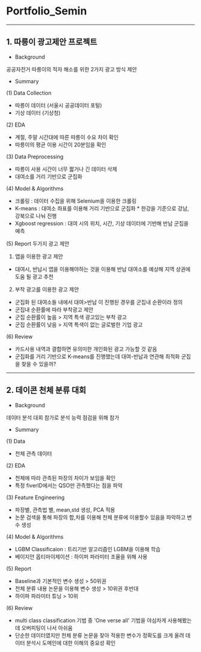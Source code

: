 # Portfolio_Semin

---

## 1. 따릉이 광고제안 프로젝트

* Background 

 공공자전거 따릉이의 적자 해소를 위한 2가지 광고 방식 제안
 
 * Summary
 
 (1) Data Collection
 - 따릉이 데이터 (서울시 공공데이터 포털)
 - 기상 데이터 (기상청)
 
 (2) EDA
 - 계절, 주말 시간대에 따른 따릉이 수요 차이 확인
 - 따릉이의 평균 이용 시간이 20분임을 확인
 
 (3) Data Preprocessing
 - 따릉이 사용 시간이 너무 짧거나 긴 데이터 삭제
 - 대여소를 거리 기반으로 군집화
 
 (4) Model & Algorithms
 - 크롤링 : 데이터 수집을 위해 Selenium을 이용한 크롤링
 - K-means : 대여소 좌표를 이용해 거리 기반으로 군집화
            * 한강을 기준으로 강남, 강북으로 나눠 진행
 - Xgboost regression : 대여 시의 위치, 시간, 기상 데이터에 기반해 반납 군집을 예측
  
 (5) Report
  두가지 광고 제안
  
  1. 앱을 이용한 광고 제안
  - 대여시, 반납시 앱을 이용해야하는 것을 이용해 반납 대여소를 예상해 지역 상권에 도움 될 광고 추천
  
  2. 부착 광고를 이용한 광고 제안
 - 군집화 된 대여소들 내에서 대여>반납 이 진행된 경우를 군집내 순환이라 정의
 - 군집내 순환률에 따라 부착광고 제안
 - 군집 순환률이 높음 > 지역 특색 광고있는 부착 광고
 - 군집 순환률이 낮음 > 지역 특색이 없는 글로벌한 기업 광고
 
 (6) Review
 - 카드사용 내역과 결합하면 유의미한 개인화된 광고 가능할 것 같음
 - 군집화를 거리 기반으로 K-means를 진행했는데 대여-반납과 연관해 최적화 군집을 찾을 수 있을까?
 
 
 
---

## 2. 데이콘 천체 분류 대회

* Background 

 데이터 분석 대회 참가로 분석 능력 점검을 위해 참가
 
 * Summary
 
 (1) Data
 - 천체 관측 데이터
 
 (2) EDA
 - 천체에 따라 관측된 파장의 차이가 보임을 확인
 - 특정 fiverID에서는 QSO만 관측했다는 점을 파악
 
 (3) Feature Engineering
 - 파장별, 관측법 별, mean,std 생성, PCA 적용
 - 논문 검색을 통해 파장의 합,차를 이용해 천체 분류에 이용할수 있음을 파악하고 변수 생성
 
 
 (4) Model & Algorithms
 - LGBM Classificaion : 트리기반 알고리즘인 LGBM을 이용해 학습
 - 베이지안 옵티마이제이션 : 하이퍼 파라미터 조율을 위해 사용
 
 
 (5) Report
 - Baseline과 기본적인 변수 생성 > 50위권
 - 천체 분류 내용 논문을 이용해 변수 생성 > 10위권 후반대
 - 하이파 파라미터 튜닝 > 10위



 (6) Review
 - multi class classification 기법 중 'One verse all' 기법을 야심차게 사용해봤는데 오버피팅이 나서 아쉬움
 - 단순한 데이터였지만 천체 분류 논문을 찾아 적용한 변수가 정확도를 크게 올려 데이터 분석시 도메인에 대한 이해의 중요성 확인
 
 
 
 
 
 
 
 
 
